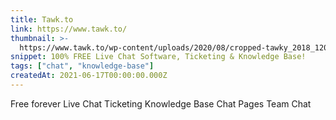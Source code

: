 ```yaml
---
title: Tawk.to
link: https://www.tawk.to/
thumbnail: >-
  https://www.tawk.to/wp-content/uploads/2020/08/cropped-tawky_2018_1200x1200-1-180x180.png
snippet: 100% FREE Live Chat Software, Ticketing & Knowledge Base!
tags: ["chat", "knowledge-base"]
createdAt: 2021-06-17T00:00:00.000Z
---
```

Free forever
Live Chat
Ticketing
Knowledge Base
Chat Pages
Team Chat
